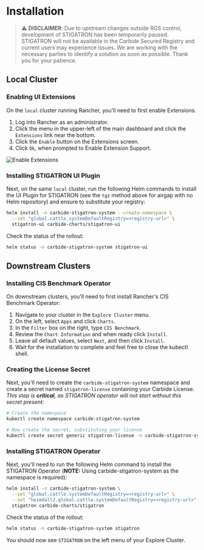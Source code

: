 # Installation

>:warning: **DISCLAIMER**: Due to upstream changes outside RGS control, development of STIGATRON has been temporarily paused. STIGATRON will not be available in the Carbide Secured Registry and current users may experience issues. We are working with the necessary parties to identify a solution as soon as possible. Thank you for your patience.

## Local Cluster

### Enabling UI Extensions

On the `local` cluster running Rancher, you'll need to first enable Extensions.

1. Log into Rancher as an administrator.
2. Click the menu in the upper-left of the main dashboard and click the `Extensions` link near the bottom.
3. Click the `Enable` button on the Extensions screen.
4. Click `Ok`, when prompted to Enable Extension Support.

![Enable Extensions](/img/stigatron/enable-extensions.png)

### Installing STIGATRON UI Plugin

Next, on the same `local` cluster, run the following Helm commands to install the UI Plugin for STIGATRON (see the `tgz` method above for airgap with no Helm repository) and ensure to substitute your registry:

```bash
helm install -n carbide-stigatron-system --create-namespace \
  --set "global.cattle.systemDefaultRegistry=<registry-url>" \
  stigatron-ui carbide-charts/stigatron-ui
```

Check the status of the rollout:

```bash
helm status -n carbide-stigatron-system stigatron-ui
```

## Downstream Clusters

### Installing CIS Benchmark Operator

On downstream clusters, you'll need to first install Rancher's CIS Benchmark Operator:

1. Navigate to your cluster in the `Explore Cluster` menu.
2. On the left, select `Apps` and click `Charts`.
3. In the `Filter` box on the right, type `CIS Benchmark`.
4. Review the `Chart Information` and when ready click `Install`.
5. Leave all default values, select `Next`, and then click `Install`.
6. Wait for the installation to complete and feel free to close the kubectl shell.

### Creating the License Secret

Next, you'll need to create the `carbide-stigatron-system` namespace and create a secret named `stigatron-license` containing your Carbide License. _This step is **critical**, as STIGATRON operator will not start without this secret present:_

```bash
# Create the namespace
kubectl create namespace carbide-stigatron-system

# Now create the secret, substituting your license
kubectl create secret generic stigatron-license -n carbide-stigatron-system --from-literal=license=YOUR_LICENSE_HERE
```

### Installing STIGATRON Operator

Next, you'll need to run the following Helm command to install the STIGATRON Operator (**NOTE:** Using carbide-stigatron-system as the namespace is required):

```bash
helm install -n carbide-stigatron-system \
  --set "global.cattle.systemDefaultRegistry=<registry-url>" \
  --set "heimdall2.global.cattle.systemDefaultRegistry=<registry-url>" \
  stigatron carbide-charts/stigatron
```

Check the status of the rollout:

```bash
helm status -n carbide-stigatron-system stigatron
```

You should now see `STIGATRON` on the left menu of your Explore Cluster.
